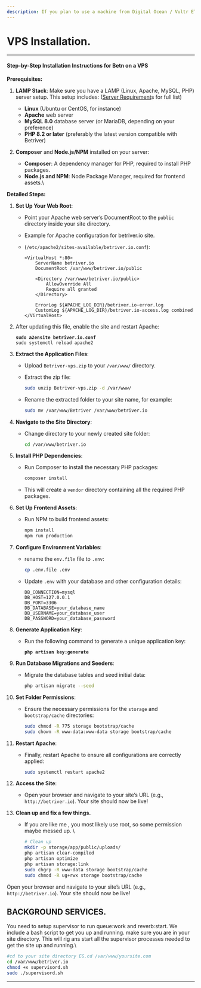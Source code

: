 ```yaml
---
description: If you plan to use a machine from Digital Ocean / Vultr ETC.
---
```


# VPS Installation.

***

#### Step-by-Step Installation Instructions for Betn on a VPS

**Prerequisites:**

1. **LAMP Stack**: Make sure you have a LAMP (Linux, Apache, MySQL, PHP) server setup. This setup includes: ([Server Requirement](server-requirements.md)s for full list)
   * **Linux** (Ubuntu or CentOS, for instance)
   * **Apache** web server
   * **MySQL 8.0** database server (or MariaDB, depending on your preference)
   * **PHP 8.2 or later** (preferably the latest version compatible with Betriver)
2.  **Composer** and **Node.js/NPM** installed on your server:

    * **Composer**: A dependency manager for PHP, required to install PHP packages.
    * **Node.js and NPM**: Node Package Manager, required for frontend assets.\\





**Detailed  Steps:**

1. **Set Up Your Web Root**:
   * Point your Apache web server’s DocumentRoot to the `public` directory inside your site directory.
   * Example for Apache configuration for betriver.io site.&#x20;
   *   (`/etc/apache2/sites-available/betriver.io.conf`):

       ```apacheconf
       <VirtualHost *:80>
           ServerName betriver.io
           DocumentRoot /var/www/betriver.io/public
           
           <Directory /var/www/betriver.io/public>
               AllowOverride All
               Require all granted
           </Directory>

           ErrorLog ${APACHE_LOG_DIR}/betriver.io-error.log
           CustomLog ${APACHE_LOG_DIR}/betriver.io-access.log combined
       </VirtualHost>
       ```
2.  After updating this file, enable the site and restart Apache:

    <pre class="language-bash"><code class="lang-bash"><strong>sudo a2ensite betriver.io.conf
    </strong>sudo systemctl reload apache2
    </code></pre>
3. **Extract the Application Files**:
   * Upload `Betriver-vps.zip` to your `/var/www/` directory.
   *   Extract the zip file:

       ```bash
       sudo unzip Betriver-vps.zip -d /var/www/
       ```
   *   Rename the extracted folder to your site name, for example:

       ```bash
       sudo mv /var/www/Betriver /var/www/betriver.io
       ```
4. **Navigate to the Site Directory**:
   *   Change directory to your newly created site folder:

       ```bash
       cd /var/www/betriver.io
       ```
5. **Install PHP Dependencies**:
   *   Run Composer to install the necessary PHP packages:

       ```bash
       composer install
       ```
   * This will create a `vendor` directory containing all the required PHP packages.
6.  **Set Up Frontend Assets**:

    *   Run NPM to build frontend assets:

        ```bash
        npm install
        npm run production
        ```


7. **Configure Environment Variables**:
   *   rename the `env.file` file to `.env`:

       ```bash
       cp .env.file .env
       ```
   *   Update `.env` with your database and other configuration details:

       ```basic
       DB_CONNECTION=mysql
       DB_HOST=127.0.0.1
       DB_PORT=3306
       DB_DATABASE=your_database_name
       DB_USERNAME=your_database_user
       DB_PASSWORD=your_database_password
       ```
8. **Generate Application Key**:
   *   Run the following command to generate a unique application key:

       <pre class="language-bash"><code class="lang-bash"><strong>php artisan key:generate
       </strong></code></pre>
9. **Run Database Migrations and Seeders**:
   *   Migrate the database tables and seed initial data:

       ```bash
       php artisan migrate --seed
       ```
10. **Set Folder Permissions**:
    *   Ensure the necessary permissions for the `storage` and `bootstrap/cache` directories:

        ```bash
        sudo chmod -R 775 storage bootstrap/cache
        sudo chown -R www-data:www-data storage bootstrap/cache
        ```
11. **Restart Apache**:
    *   Finally, restart Apache to ensure all configurations are correctly applied:

        ```bash
        sudo systemctl restart apache2
        ```
12. **Access the Site**:
    * Open your browser and navigate to your site’s URL (e.g., `http://betriver.io`). Your site should now be live!
13. **Clean up and fix a few things.**
    *   If you are like me , you most likely use root, so some permission maybe messed up. \


        ```bash
        # Clean up
        mkdir -p storage/app/public/uploads/
        php artisan clear-compiled
        php artisan optimize
        php artisan storage:link
        sudo chgrp -R www-data storage bootstrap/cache
        sudo chmod -R ug+rwx storage bootstrap/cache
        ```

Open your browser and navigate to your site’s URL (e.g., `http://betriver.io`). Your site should now be live!



## BACKGROUND SERVICES.

You need to setup supervisor to run queue:work and reverb:start. We include a  bash script to get you up and running. make sure you are in your site directory. This will rig ans start all the supervisor processes needed to get the site up and running.\


```bash
#cd to your site directory EG.cd /var/www/yoursite.com
cd /var/www/betriver.io
chmod +x supervisord.sh
sudo ./supervisord.sh
```



***

